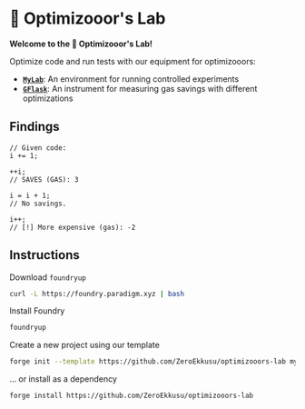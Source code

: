 # 🧪 Optimizooor's Lab

**Welcome to the 🧪 Optimizooor's Lab!**

Optimize code and run tests with our equipment for optimizooors:
- **[`MyLab`](src/MyLab.sol)**: An environment for running controlled experiments
- **[`GFlask`](src/GFlask.sol)**: An instrument for measuring gas savings with different optimizations

## Findings

```solidity
// Given code:
i += 1;

++i;
// SAVES (GAS): 3

i = i + 1;
// No savings.

i++;
// [!] More expensive (gas): -2
```

## Instructions

Download `foundryup`

```bash
curl -L https://foundry.paradigm.xyz | bash
```

Install Foundry

```bash
foundryup
```

Create a new project using our template

```bash
forge init --template https://github.com/ZeroEkkusu/optimizooors-lab my_lab
```

... or install as a dependency

```bash
forge install https://github.com/ZeroEkkusu/optimizooors-lab
```
